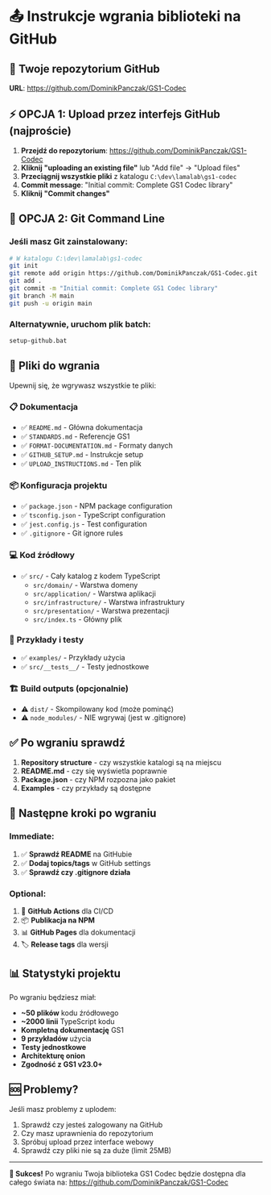 # 📤 Instrukcje wgrania biblioteki na GitHub

## 🎯 Twoje repozytorium GitHub
**URL**: https://github.com/DominikPanczak/GS1-Codec

## ⚡ OPCJA 1: Upload przez interfejs GitHub (najproście)

1. **Przejdź do repozytorium**: https://github.com/DominikPanczak/GS1-Codec
2. **Kliknij "uploading an existing file"** lub "Add file" → "Upload files"
3. **Przeciągnij wszystkie pliki** z katalogu `C:\dev\lamalab\gs1-codec`
4. **Commit message**: "Initial commit: Complete GS1 Codec library"
5. **Kliknij "Commit changes"**

## 🔧 OPCJA 2: Git Command Line

### Jeśli masz Git zainstalowany:

```bash
# W katalogu C:\dev\lamalab\gs1-codec
git init
git remote add origin https://github.com/DominikPanczak/GS1-Codec.git
git add .
git commit -m "Initial commit: Complete GS1 Codec library"
git branch -M main
git push -u origin main
```

### Alternatywnie, uruchom plik batch:
```bash
setup-github.bat
```

## 📁 Pliki do wgrania

Upewnij się, że wgrywasz wszystkie te pliki:

### 📋 **Dokumentacja**
- ✅ `README.md` - Główna dokumentacja
- ✅ `STANDARDS.md` - Referencje GS1
- ✅ `FORMAT-DOCUMENTATION.md` - Formaty danych
- ✅ `GITHUB_SETUP.md` - Instrukcje setup
- ✅ `UPLOAD_INSTRUCTIONS.md` - Ten plik

### 📦 **Konfiguracja projektu**
- ✅ `package.json` - NPM package configuration
- ✅ `tsconfig.json` - TypeScript configuration
- ✅ `jest.config.js` - Test configuration
- ✅ `.gitignore` - Git ignore rules

### 💻 **Kod źródłowy**
- ✅ `src/` - Cały katalog z kodem TypeScript
  - `src/domain/` - Warstwa domeny
  - `src/application/` - Warstwa aplikacji  
  - `src/infrastructure/` - Warstwa infrastruktury
  - `src/presentation/` - Warstwa prezentacji
  - `src/index.ts` - Główny plik

### 🚀 **Przykłady i testy**
- ✅ `examples/` - Przykłady użycia
- ✅ `src/__tests__/` - Testy jednostkowe

### 🏗️ **Build outputs** (opcjonalnie)
- ⚠️ `dist/` - Skompilowany kod (może pominąć)
- ⚠️ `node_modules/` - NIE wgrywaj (jest w .gitignore)

## ✅ Po wgraniu sprawdź

1. **Repository structure** - czy wszystkie katalogi są na miejscu
2. **README.md** - czy się wyświetla poprawnie
3. **Package.json** - czy NPM rozpozna jako pakiet
4. **Examples** - czy przykłady są dostępne

## 🎯 Następne kroki po wgraniu

### Immediate:
1. ✅ **Sprawdź README** na GitHubie
2. ✅ **Dodaj topics/tags** w GitHub settings
3. ✅ **Sprawdź czy .gitignore działa**

### Optional:
1. 🔄 **GitHub Actions** dla CI/CD
2. 📦 **Publikacja na NPM**
3. 📊 **GitHub Pages** dla dokumentacji
4. 🏷️ **Release tags** dla wersji

## 📊 Statystyki projektu

Po wgraniu będziesz miał:
- **~50 plików** kodu źródłowego
- **~2000 linii** TypeScript kodu
- **Kompletną dokumentację** GS1
- **9 przykładów** użycia
- **Testy jednostkowe**
- **Architekturę onion**
- **Zgodność z GS1 v23.0+**

## 🆘 Problemy?

Jeśli masz problemy z uplodem:
1. Sprawdź czy jesteś zalogowany na GitHub
2. Czy masz uprawnienia do repozytorium
3. Spróbuj upload przez interface webowy
4. Sprawdź czy pliki nie są za duże (limit 25MB)

---

**🎉 Sukces!** Po wgraniu Twoja biblioteka GS1 Codec będzie dostępna dla całego świata na: https://github.com/DominikPanczak/GS1-Codec